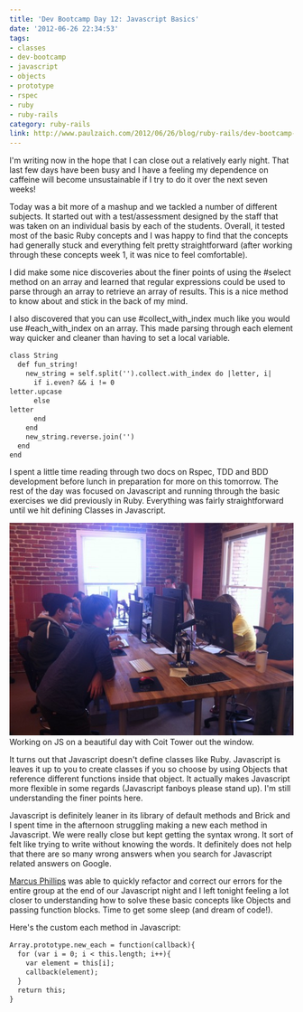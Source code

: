```yaml
---
title: 'Dev Bootcamp Day 12: Javascript Basics'
date: '2012-06-26 22:34:53'
tags:
- classes
- dev-bootcamp
- javascript
- objects
- prototype
- rspec
- ruby
- ruby-rails
category: ruby-rails
link: http://www.paulzaich.com/2012/06/26/blog/ruby-rails/dev-bootcamp-day-12-javascript-basics/
---
```


I'm writing now in the hope that I can close out a relatively early night. That last few days have been busy and I have a feeling my dependence on caffeine will become unsustainable if I try to do it over the next seven weeks!

Today was a bit more of a mashup and we tackled a number of different subjects. It started out with a test/assessment designed by the staff that was taken on an individual basis by each of the students. Overall, it tested most of the basic Ruby concepts and I was happy to find that the concepts had generally stuck and everything felt pretty straightforward (after working through these concepts week 1, it was nice to feel comfortable).

I did make some nice discoveries about the finer points of using the #select method on an array and learned that regular expressions could be used to parse through an array to retrieve an array of results. This is a nice method to know about and stick in the back of my mind.

I also discovered that you can use #collect_with_index much like you would use #each_with_index on an array. This made parsing through each element way quicker and cleaner than having to set a local variable.


    class String
      def fun_string!
        new_string = self.split('').collect.with_index do |letter, i|
          if i.even? && i != 0
    letter.upcase
          else
    letter
          end
        end
        new_string.reverse.join('')
      end
    end

I spent a little time reading through two docs on Rspec, TDD and BDD development before lunch in preparation for more on this tomorrow. The rest of the day was focused on Javascript and running through the basic exercises we did previously in Ruby. Everything was fairly straightforward until we hit defining Classes in Javascript.

![](/images/blog/2012-06-26-dev-bootcamp-day-12.jpg)
Working on JS on a beautiful day with Coit Tower out the window.

It turns out that Javascript doesn't define classes like Ruby. Javascript is leaves it up to you to create classes if you so choose by using Objects that reference different functions inside that object. It actually makes Javascript more flexible in some regards (Javascript fanboys please stand up). I'm still understanding the finer points here.

Javascript is definitely leaner in its library of default methods and Brick and I spent time in the afternoon struggling making a new each method in Javascript. We were really close but kept getting the syntax wrong. It sort of felt like trying to write without knowing the words. It definitely does not help that there are so many wrong answers when you search for Javascript related answers on Google.


[Marcus Phillips](http://marcusphillips.com/) was able to quickly refactor and correct our errors for the entire group at the end of our Javascript night and I left tonight feeling a lot closer to understanding how to solve these basic concepts like Objects and passing function blocks. Time to get some sleep (and dream of code!).

Here's the custom each method in Javascript:


    Array.prototype.new_each = function(callback){
      for (var i = 0; i < this.length; i++){
        var element = this[i];
        callback(element);
      }
      return this;
    }
